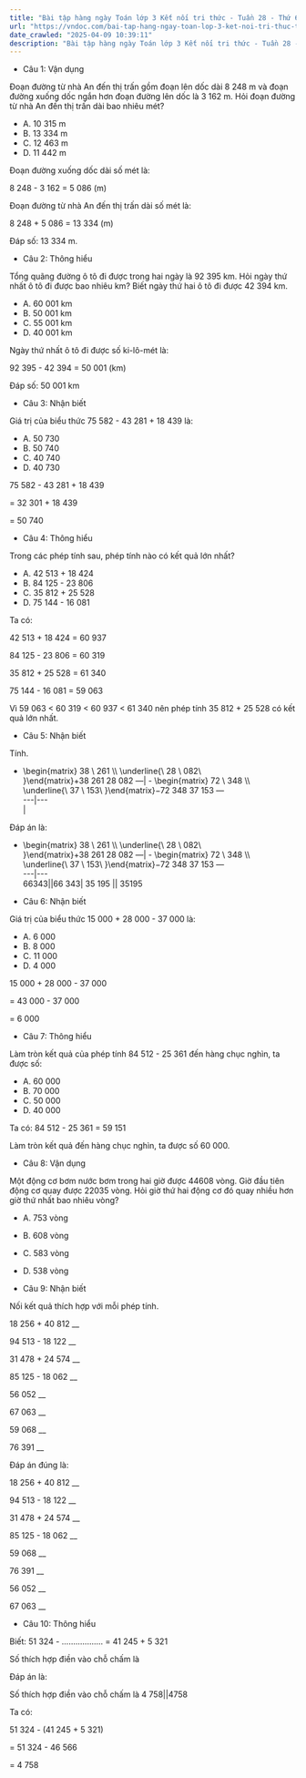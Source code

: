 ```yaml
---
title: "Bài tập hàng ngày Toán lớp 3 Kết nối tri thức - Tuần 28 - Thứ 6 gồm các câu hỏi tổng hợp nội dung trong bài Luyện tập chung trang 76 được học ở Tuần 28 trong chương trình Toán lớp 3 Tập 2 Kết nối tri thức."
url: "https://vndoc.com/bai-tap-hang-ngay-toan-lop-3-ket-noi-tri-thuc-tuan-28-thu-6-339713"
date_crawled: "2025-04-09 10:39:11"
description: "Bài tập hàng ngày Toán lớp 3 Kết nối tri thức - Tuần 28 - Thứ 6 gồm các câu hỏi tổng hợp nội dung trong bài Luyện tập chung trang 76 được học ở Tuần 28 trong chương trình Toán lớp 3 Tập 2 Kết nối tri thức."
---
```


* Câu 1:  Vận dụng

Đoạn đường từ nhà An đến thị trấn gồm đoạn lên dốc dài 8 248 m và đoạn đường xuống dốc ngắn hơn đoạn đường lên dốc là 3 162 m. Hỏi đoạn đường từ nhà An đến thị trấn dài bao nhiêu mét?

  * A. 10 315 m 
  * B. 13 334 m 
  * C. 12 463 m 
  * D. 11 442 m 



Đoạn đường xuống dốc dài số mét là:

8 248 - 3 162 = 5 086 (m)

Đoạn đường từ nhà An đến thị trấn dài số mét là:

8 248 + 5 086 = 13 334 (m)

Đáp số: 13 334 m.

* Câu 2:  Thông hiểu

Tổng quãng đường ô tô đi được trong hai ngày là 92 395 km. Hỏi ngày thứ nhất ô tô đi được bao nhiêu km? Biết ngày thứ hai ô tô đi được 42 394 km.

  * A. 60 001 km 
  * B. 50 001 km 
  * C. 55 001 km 
  * D. 40 001 km 



Ngày thứ nhất ô tô đi được số ki-lô-mét là:

92 395 - 42 394 = 50 001 (km)

Đáp số: 50 001 km

* Câu 3:  Nhận biết

Giá trị của biểu thức 75 582 - 43 281 + 18 439 là:

  * A. 50 730 
  * B. 50 740 
  * C. 40 740 
  * D. 40 730 



75 582 - 43 281 + 18 439

= 32 301 + 18 439

= 50 740

* Câu 4:  Thông hiểu

Trong các phép tính sau, phép tính nào có kết quả lớn nhất?

  * A. 42 513 + 18 424 
  * B. 84 125 - 23 806 
  * C. 35 812 + 25 528 
  * D. 75 144 - 16 081 



Ta có:

42 513 + 18 424 = 60 937

84 125 - 23 806 = 60 319

35 812 + 25 528 = 61 340

75 144 - 16 081 = 59 063

Vì 59 063 < 60 319 < 60 937 < 61 340 nên phép tính 35 812 + 25 528 có kết quả lớn nhất.

* Câu 5:  Nhận biết

Tính.

+ \\begin{matrix} 38  \\ 261 \\\\ \\underline{\\ 28 \\ 082\\ }\\end{matrix}+38 261 28 082 ―| - \\begin{matrix} 72  \\ 348 \\\\ \\underline{\\ 37 \\ 153\\ }\\end{matrix}−72 348 37 153 ―  
---|---  
|   
  
Đáp án là:

+ \\begin{matrix} 38  \\ 261 \\\\ \\underline{\\ 28 \\ 082\\ }\\end{matrix}+38 261 28 082 ―| - \\begin{matrix} 72  \\ 348 \\\\ \\underline{\\ 37 \\ 153\\ }\\end{matrix}−72 348 37 153 ―  
---|---  
66343||66 343| 35 195 || 35195  
  
* Câu 6:  Nhận biết

Giá trị của biểu thức 15 000 + 28 000 - 37 000 là:

  * A. 6 000 
  * B. 8 000 
  * C. 11 000 
  * D. 4 000 



15 000 + 28 000 - 37 000

= 43 000 - 37 000

= 6 000

* Câu 7:  Thông hiểu

Làm tròn kết quả của phép tính 84 512 - 25 361 đến hàng chục nghìn, ta được số:

  * A. 60 000 
  * B. 70 000 
  * C. 50 000 
  * D. 40 000 



Ta có: 84 512 - 25 361 = 59 151

Làm tròn kết quả đến hàng chục nghìn, ta được số 60 000.

* Câu 8:  Vận dụng

Một động cơ bơm nước bơm trong hai giờ được 44608 vòng. Giờ đầu tiên động cơ quay được 22035 vòng. Hỏi giờ thứ hai động cơ đó quay nhiều hơn giờ thứ nhất bao nhiêu vòng?

  * A. 753 vòng 
  * B. 608 vòng 
  * C. 583 vòng 
  * D. 538 vòng 



* Câu 9:  Nhận biết

Nối kết quả thích hợp với mỗi phép tính.

18 256 + 40 812  __

94 513 - 18 122 __

31 478 + 24 574 __

85 125 - 18 062 __

56 052 __

67 063 __

59 068 __

76 391 __

Đáp án đúng là:

18 256 + 40 812 __

94 513 - 18 122 __

31 478 + 24 574 __

85 125 - 18 062 __

59 068 __

76 391 __

56 052 __

67 063 __

* Câu 10: Thông hiểu

Biết: 51 324 - .................. = 41 245 + 5 321

Số thích hợp điền vào chỗ chấm là 

Đáp án là:

Số thích hợp điền vào chỗ chấm là 4 758||4758

Ta có:

51 324 - (41 245 + 5 321)

= 51 324 - 46 566

= 4 758

